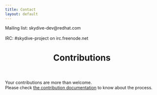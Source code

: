 ```yaml
---
title: Contact
layout: default
---
```


<p>
  Mailing list: skydive-dev@redhat.com<br>
  <br>
  IRC: #skydive-project on irc.freenode.net
</p>

<header class="page-header">
  <h1 class="page-title">Contributions</h1>
</header>
<p>
  Your contributions are more than welcome. <br>
  Please check <a href="https://skydive-project.github.io/skydive/contributing/">the contribution documentation</a> to know about the process.<br><br>
</p>

